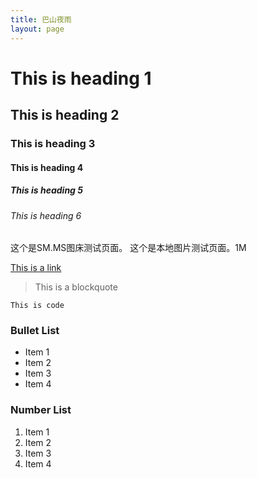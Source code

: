 ```yaml
---
title: 巴山夜雨
layout: page
---
```


# This is heading 1
## This is heading 2
### This is heading 3
#### This is heading 4
##### This is heading 5
###### This is heading 6
这个是SM.MS图床测试页面。
这个是本地图片测试页面。1M

[This is a link](#)

> This is a blockquote

`This is code`

### Bullet List
* Item 1
* Item 2
* Item 3
* Item 4

### Number List
1. Item 1
2. Item 2
3. Item 3
4. Item 4